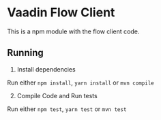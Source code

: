 # Vaadin Flow Client

This is a npm module with the flow client code.

## Running

1. Install dependencies

Run either `npm install`, `yarn install` or `mvn compile`

2. Compile Code and Run tests

Run either `npm test`, `yarn test` or `mvn test`


